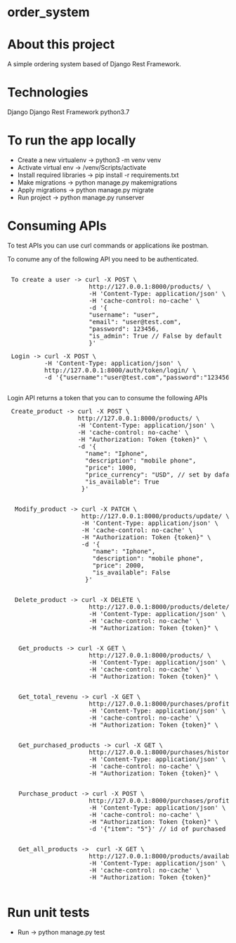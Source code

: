 # order_system

# About this project

A simple ordering system based of Django Rest Framework.

# Technologies

Django
Django Rest Framework
python3.7

# To run the app locally

 - Create a new virtualenv -> python3 -m venv venv
 - Activate virtual env -> /venv/Scripts/activate
 - Install required libraries -> pip install -r requirements.txt
 - Make migrations -> python manage.py makemigrations
 - Apply migrations -> python manage.py migrate
 - Run project -> python manage.py runserver
 
 # Consuming APIs
  
 To test APIs you can use curl commands or applications ike postman.
 
 To conume any of the following API you need to be authenticated.
 <pre> 
 To create a user -> curl -X POST \
                      http://127.0.0.1:8000/products/ \
                      -H 'Content-Type: application/json' \
                      -H 'cache-control: no-cache' \
                      -d '{
                      "username": "user",
                      "email": "user@test.com",
                      "password": 123456,
                      "is_admin": True // False by default 
                      }' 
</pre>
<pre>
 Login -> curl -X POST \
          -H 'Content-Type: application/json' \
          http://127.0.0.1:8000/auth/token/login/ \
          -d '{"username":"user@test.com","password":"123456"}'

</pre>
 Login API returns a token that you can to consume the following APIs
 
 <pre>
 Create_product -> curl -X POST \
                   http://127.0.0.1:8000/products/ \
                   -H 'Content-Type: application/json' \
                   -H 'cache-control: no-cache' \
                   -H "Authorization: Token {token}" \
                   -d '{
                     "name": "Iphone",
                     "description": "mobile phone",
                     "price": 1000,
                     "price_currency": "USD", // set by dafault to EGP but can be changed 
                     "is_available": True
                    }'
  </pre>
  <pre>
  Modify_product -> curl -X PATCH \
                    http://127.0.0.1:8000/products/update/<product_id> \
                    -H 'Content-Type: application/json' \
                    -H 'cache-control: no-cache' \
                    -H "Authorization: Token {token}" \
                    -d '{
                       "name": "Iphone",
                       "description": "mobile phone",
                       "price": 2000,
                       "is_available": False
                     }' 
   </pre>
   
   <pre>
  Delete_product -> curl -X DELETE \
                      http://127.0.0.1:8000/products/delete/<product_id> \
                      -H 'Content-Type: application/json' \
                      -H 'cache-control: no-cache' \
                      -H "Authorization: Token {token}" \
    </pre>
    
    
  <pre>
   Get_products -> curl -X GET \
                      http://127.0.0.1:8000/products/ \
                      -H 'Content-Type: application/json' \
                      -H 'cache-control: no-cache' \
                      -H "Authorization: Token {token}" \
 </pre>
 
 

 <pre>
   Get_total_revenu -> curl -X GET \
                      http://127.0.0.1:8000/purchases/profit \
                      -H 'Content-Type: application/json' \
                      -H 'cache-control: no-cache' \
                      -H "Authorization: Token {token}" \
 </pre> 
  <pre>
   Get_purchased_products -> curl -X GET \
                      http://127.0.0.1:8000/purchases/history \
                      -H 'Content-Type: application/json' \
                      -H 'cache-control: no-cache' \
                      -H "Authorization: Token {token}" \
  </pre> 
  <pre>
   Purchase_product -> curl -X POST \
                      http://127.0.0.1:8000/purchases/profit \
                      -H 'Content-Type: application/json' \
                      -H 'cache-control: no-cache' \
                      -H "Authorization: Token {token}" \
                      -d '{"item": "5"}' // id of purchased product
  </pre>
  <pre>
   Get_all_products ->  curl -X GET \
                      http://127.0.0.1:8000/products/available \
                      -H 'Content-Type: application/json' \
                      -H 'cache-control: no-cache' \
                      -H "Authorization: Token {token}" 
                      
</pre>
  

 
 # Run unit tests
  
  - Run -> python manage.py test
